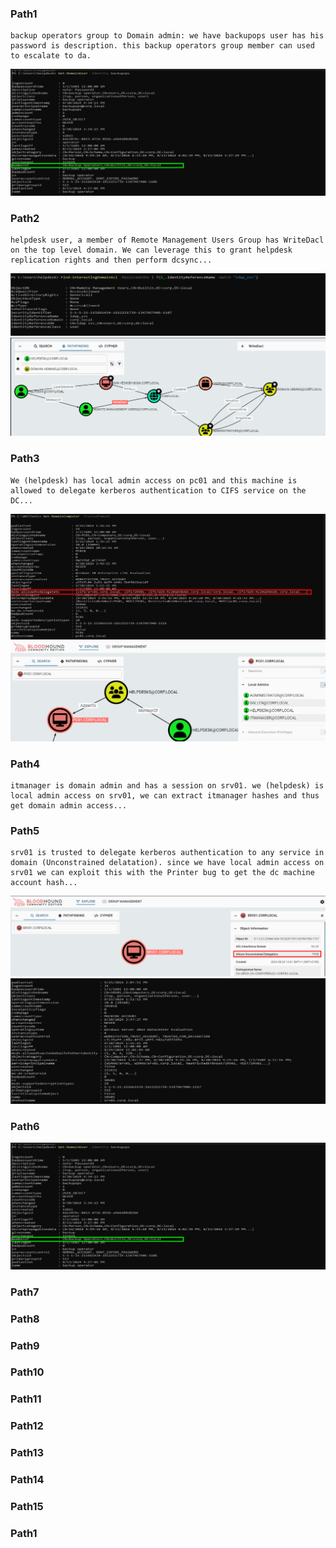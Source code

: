 ### Path1
```
backup operators group to Domain admin: we have backupops user has his password is description. this backup operators group member can used to escalate to da.
```
![alt text](assets/path1.png)<br>

### Path2
```
helpdesk user, a member of Remote Management Users Group has WriteDacl on the top level domain. We can leverage this to grant helpdesk replication rights and then perform dcsync...
```
![alt text](assets/path2.png)<br>
![alt text](assets/path22.png)<br>

### Path3
```
We (helpdesk) has local admin access on pc01 and this machine is allowed to delegate kerberos authentication to CIFS service on the DC...
```
![alt text](assets/path3.png)<br>
![alt text](assets/path33.png)<br>

### Path4
```
itmanager is domain admin and has a session on srv01. we (helpdesk) is local admin access on srv01, we can extract itmanager hashes and thus get domain admin access...
```

### Path5
```
srv01 is trusted to delegate kerberos authentication to any service in domain (Unconstrained delatation). since we have local admin access on srv01 we can exploit this with the Printer bug to get the dc machine account hash...
```
![alt text](assets/path5.png)<br>
![alt text](assets/path55.png)<br>

### Path6
![alt text](assets/path1.png)<br>



### Path7



### Path8



### Path9



### Path10


### Path11



### Path12


### Path13


### Path14


### Path15


### Path1


